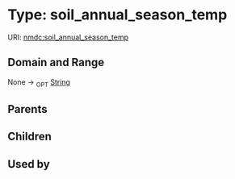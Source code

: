 
# Type: soil_annual_season_temp




URI: [nmdc:soil_annual_season_temp](https://microbiomedata/meta/soil_annual_season_temp)


## Domain and Range

None ->  <sub>OPT</sub> [String](types/String.md)

## Parents


## Children


## Used by

